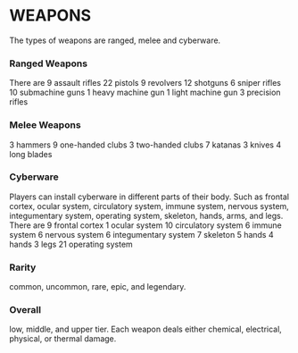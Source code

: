 # WEAPONS
The types of weapons are ranged, melee and cyberware.
### Ranged Weapons
There are 9 assault rifles
22 pistols
9 revolvers
12 shotguns
6 sniper rifles
10 submachine guns
1 heavy machine gun
1 light machine gun
3 precision rifles
### Melee Weapons
3 hammers
9 one-handed clubs
3 two-handed clubs
7 katanas
3 knives
4 long blades
### Cyberware
Players can install cyberware in different parts of their body. Such as frontal cortex, ocular system, circulatory system, immune system, nervous system, integumentary system, operating system, skeleton, hands, arms, and legs. 
There are 9 frontal cortex
1 ocular system
10 circulatory system
6 immune system
6 nervous system
6 integumentary system
7 skeleton
5 hands
4 hands
3 legs
21 operating system
### Rarity
common, uncommon, rare, epic, and legendary.
### Overall
low, middle, and upper tier. Each weapon deals either chemical, electrical, physical, or thermal damage.
